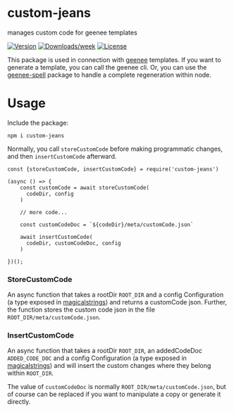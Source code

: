 
[//]: # ( ns__file unit: standard, comp: README.md )

[//]: # ( ns__custom_start beginning )

[//]: # ( ns__custom_end beginning )

[//]: # ( ns__start_section intro )

[//]: # ( ns__custom_start description )
custom-jeans
======
manages custom code for geenee templates

[//]: # ( ns__custom_end description )

[//]: # ( ns__custom_start afterDescription )

[//]: # ( ns__custom_end afterDescription )

[//]: # ( ns__custom_start badges )

[//]: # ( ns__start_section usageSection )

[![Version](https://img.shields.io/npm/v/custom-jeans.svg)](https://npmjs.org/package/custom-jeans)
[![Downloads/week](https://img.shields.io/npm/dw/custom-jeans.svg)](https://npmjs.org/package/custom-jeans)
[![License](https://img.shields.io/npm/l/custom-jeans.svg)](https://github.com/YizYah/custom-jeans/blob/master/package.json)


This package is used in connection with [geenee](https://www.npmjs.com/package/geenee) templates.  If you want to generate a template, you can call the geenee cli.  Or, you can use the [geenee-spell](https://www.npmjs.com/package/geenee-spell) package to handle a complete regeneration within node.

[//]: # ( ns__custom_end badges )

[//]: # ( ns__end_section intro )


[//]: # ( ns__start_replacement api )

# Usage
Include the package:
```
npm i custom-jeans
```
Normally, you call `storeCustomCode` before making programmatic changes, and then `insertCustomCode` afterward.

```
const {storeCustomCode, insertCustomCode} = require('custom-jeans')

(async () => {
	const customCode = await storeCustomCode(
      codeDir, config
    )
    
    // more code...

    const customCodeDoc = `${codeDir}/meta/customCode.json`

	await insertCustomCode(
      codeDir, customCodeDoc, config
    )

})();
```


[//]: # ( ns__start_replacement constants-storeCustomCode )

### StoreCustomCode
An async function that takes a rootDir `ROOT_DIR` and a config Configuration (a type exposed in [magicalstrings](https://www.npmjs.com/package/magicalstrings)) and returns a customCode json.  Further, the function stores the custom code json in the file `ROOT_DIR/meta/customCode.json`.

[//]: # ( ns__end_replacement constants-storeCustomCode )



[//]: # ( ns__start_section constants-insertCustomCode )

### InsertCustomCode
An async function that takes a rootDir `ROOT_DIR`, an addedCodeDoc `ADDED_CODE_DOC` and a config Configuration (a type exposed in [magicalstrings](https://www.npmjs.com/package/magicalstrings)) and will insert the custom changes where they belong within `ROOT_DIR`.

The value of `customCodeDoc` is normally `ROOT_DIR/meta/customCode.json`, but of course can be replaced if you want to manipulate a copy or generate it directly.

[//]: # ( ns__end_section constants-insertCustomCode )

[//]: # ( ns__end_replacement api )

